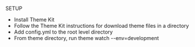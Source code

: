 SETUP

* Install Theme Kit
* Follow the Theme Kit instructions for download theme files in a directory
* Add config.yml to the root level directory
* From theme directory, run theme watch --env=development